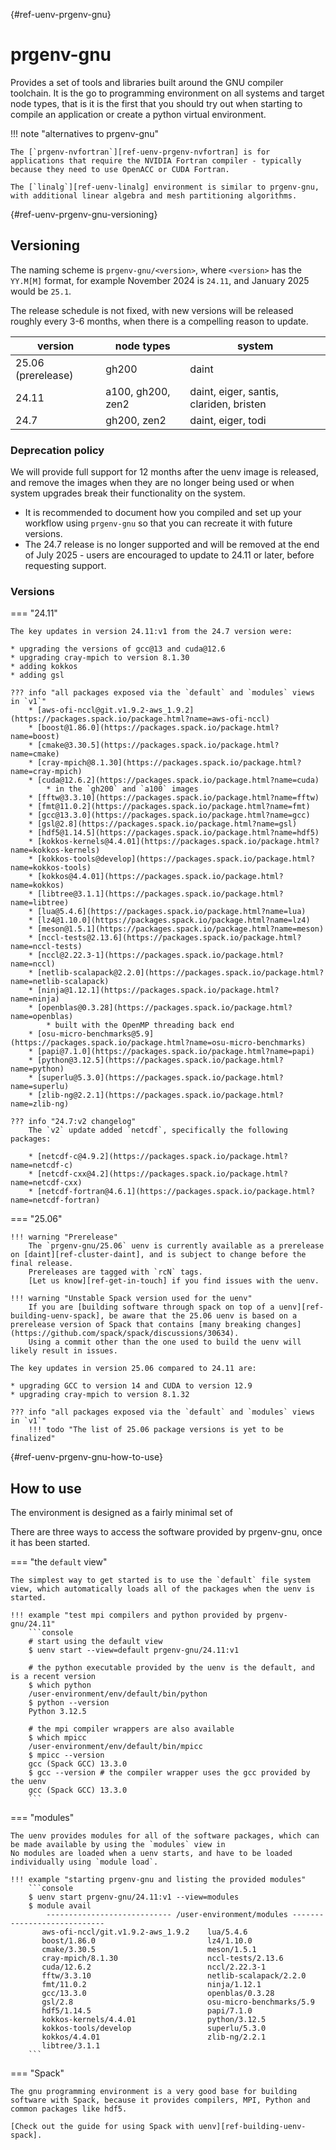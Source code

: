 [](){#ref-uenv-prgenv-gnu}
# prgenv-gnu

Provides a set of tools and libraries built around the GNU compiler toolchain.
It is the go to programming environment on all systems and target node types, that is it is the first that you should try out when starting to compile an application or create a python virtual environment.

!!! note "alternatives to prgenv-gnu"

    The [`prgenv-nvfortran`][ref-uenv-prgenv-nvfortran] is for applications that require the NVIDIA Fortran compiler - typically because they need to use OpenACC or CUDA Fortran.

    The [`linalg`][ref-uenv-linalg] environment is similar to prgenv-gnu, with additional linear algebra and mesh partitioning algorithms.

[](){#ref-uenv-prgenv-gnu-versioning}
## Versioning

The naming scheme is `prgenv-gnu/<version>`, where `<version>` has the `YY.M[M]` format, for example November 2024 is `24.11`, and January 2025 would be `25.1`.

The release schedule is not fixed, with new versions will be released roughly every 3-6 months, when there is a compelling reason to update.

| version            | node types        | system                                  |
|--------------------|-------------------|-----------------------------------------|
| 25.06 (prerelease) | gh200             | daint                                   |
| 24.11              | a100, gh200, zen2 | daint, eiger, santis, clariden, bristen |
| 24.7               | gh200, zen2       | daint, eiger, todi                      |

### Deprecation policy

We will provide full support for 12 months after the uenv image is released, and remove the images when they are no longer being used or when system upgrades break their functionality on the system.

* It is recommended to document how you compiled and set up your workflow using `prgenv-gnu` so that you can recreate it with future versions.
* The 24.7 release is no longer supported and will be removed at the end of July 2025 - users are encouraged to update to 24.11 or later, before requesting support.

### Versions

=== "24.11"

    The key updates in version 24.11:v1 from the 24.7 version were:

    * upgrading the versions of gcc@13 and cuda@12.6
    * upgrading cray-mpich to version 8.1.30
    * adding kokkos
    * adding gsl

    ??? info "all packages exposed via the `default` and `modules` views in `v1`"
        * [aws-ofi-nccl@git.v1.9.2-aws_1.9.2](https://packages.spack.io/package.html?name=aws-ofi-nccl)
        * [boost@1.86.0](https://packages.spack.io/package.html?name=boost)
        * [cmake@3.30.5](https://packages.spack.io/package.html?name=cmake)
        * [cray-mpich@8.1.30](https://packages.spack.io/package.html?name=cray-mpich)
        * [cuda@12.6.2](https://packages.spack.io/package.html?name=cuda)
            * in the `gh200` and `a100` images
        * [fftw@3.3.10](https://packages.spack.io/package.html?name=fftw)
        * [fmt@11.0.2](https://packages.spack.io/package.html?name=fmt)
        * [gcc@13.3.0](https://packages.spack.io/package.html?name=gcc)
        * [gsl@2.8](https://packages.spack.io/package.html?name=gsl)
        * [hdf5@1.14.5](https://packages.spack.io/package.html?name=hdf5)
        * [kokkos-kernels@4.4.01](https://packages.spack.io/package.html?name=kokkos-kernels)
        * [kokkos-tools@develop](https://packages.spack.io/package.html?name=kokkos-tools)
        * [kokkos@4.4.01](https://packages.spack.io/package.html?name=kokkos)
        * [libtree@3.1.1](https://packages.spack.io/package.html?name=libtree)
        * [lua@5.4.6](https://packages.spack.io/package.html?name=lua)
        * [lz4@1.10.0](https://packages.spack.io/package.html?name=lz4)
        * [meson@1.5.1](https://packages.spack.io/package.html?name=meson)
        * [nccl-tests@2.13.6](https://packages.spack.io/package.html?name=nccl-tests)
        * [nccl@2.22.3-1](https://packages.spack.io/package.html?name=nccl)
        * [netlib-scalapack@2.2.0](https://packages.spack.io/package.html?name=netlib-scalapack)
        * [ninja@1.12.1](https://packages.spack.io/package.html?name=ninja)
        * [openblas@0.3.28](https://packages.spack.io/package.html?name=openblas)
            * built with the OpenMP threading back end
        * [osu-micro-benchmarks@5.9](https://packages.spack.io/package.html?name=osu-micro-benchmarks)
        * [papi@7.1.0](https://packages.spack.io/package.html?name=papi)
        * [python@3.12.5](https://packages.spack.io/package.html?name=python)
        * [superlu@5.3.0](https://packages.spack.io/package.html?name=superlu)
        * [zlib-ng@2.2.1](https://packages.spack.io/package.html?name=zlib-ng)

    ??? info "24.7:v2 changelog"
        The `v2` update added `netcdf`, specifically the following packages:

        * [netcdf-c@4.9.2](https://packages.spack.io/package.html?name=netcdf-c)
        * [netcdf-cxx@4.2](https://packages.spack.io/package.html?name=netcdf-cxx)
        * [netcdf-fortran@4.6.1](https://packages.spack.io/package.html?name=netcdf-fortran)

=== "25.06"

    !!! warning "Prerelease"
        The `prgenv-gnu/25.06` uenv is currently available as a prerelease on [daint][ref-cluster-daint], and is subject to change before the final release.
        Prereleases are tagged with `rcN` tags.
        [Let us know][ref-get-in-touch] if you find issues with the uenv.

    !!! warning "Unstable Spack version used for the uenv"
        If you are [building software through spack on top of a uenv][ref-building-uenv-spack], be aware that the 25.06 uenv is based on a prerelease version of Spack that contains [many breaking changes](https://github.com/spack/spack/discussions/30634).
        Using a commit other than the one used to build the uenv will likely result in issues.

    The key updates in version 25.06 compared to 24.11 are:

    * upgrading GCC to version 14 and CUDA to version 12.9
    * upgrading cray-mpich to version 8.1.32

    ??? info "all packages exposed via the `default` and `modules` views in `v1`"
        !!! todo "The list of 25.06 package versions is yet to be finalized"

[](){#ref-uenv-prgenv-gnu-how-to-use}
## How to use

The environment is designed as a fairly minimal set of 

There are three ways to access the software provided by prgenv-gnu, once it has been started.

=== "the `default` view"

    The simplest way to get started is to use the `default` file system view, which automatically loads all of the packages when the uenv is started.

    !!! example "test mpi compilers and python provided by prgenv-gnu/24.11"
        ```console
        # start using the default view
        $ uenv start --view=default prgenv-gnu/24.11:v1

        # the python executable provided by the uenv is the default, and is a recent version
        $ which python
        /user-environment/env/default/bin/python
        $ python --version 
        Python 3.12.5

        # the mpi compiler wrappers are also available
        $ which mpicc
        /user-environment/env/default/bin/mpicc
        $ mpicc --version
        gcc (Spack GCC) 13.3.0
        $ gcc --version # the compiler wrapper uses the gcc provided by the uenv
        gcc (Spack GCC) 13.3.0
        ```

=== "modules"

    The uenv provides modules for all of the software packages, which can be made available by using the `modules` view in 
    No modules are loaded when a uenv starts, and have to be loaded individually using `module load`.

    !!! example "starting prgenv-gnu and listing the provided modules"
        ```console
        $ uenv start prgenv-gnu/24.11:v1 --view=modules
        $ module avail
            ---------------------------- /user-environment/modules ----------------------------
           aws-ofi-nccl/git.v1.9.2-aws_1.9.2    lua/5.4.6
           boost/1.86.0                         lz4/1.10.0
           cmake/3.30.5                         meson/1.5.1
           cray-mpich/8.1.30                    nccl-tests/2.13.6
           cuda/12.6.2                          nccl/2.22.3-1
           fftw/3.3.10                          netlib-scalapack/2.2.0
           fmt/11.0.2                           ninja/1.12.1
           gcc/13.3.0                           openblas/0.3.28
           gsl/2.8                              osu-micro-benchmarks/5.9
           hdf5/1.14.5                          papi/7.1.0
           kokkos-kernels/4.4.01                python/3.12.5
           kokkos-tools/develop                 superlu/5.3.0
           kokkos/4.4.01                        zlib-ng/2.2.1
           libtree/3.1.1
        ```

=== "Spack"

    The gnu programming environment is a very good base for building software with Spack, because it provides compilers, MPI, Python and common packages like hdf5.

    [Check out the guide for using Spack with uenv][ref-building-uenv-spack].

